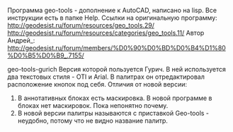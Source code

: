 Программа geo-tools - дополнение к AutoCAD, написано на lisp.
Все инструкции есть в папке Help.
Ссылки на оригинальную программу:
http://geodesist.ru/forum/resources/geo_tools.29/
http://geodesist.ru/forum/resources/categories/geo_tools.11/
Автор Андрей_:
http://geodesist.ru/forum/members/%D0%90%D0%BD%D0%B4%D1%80%D0%B5%D0%B9_.7155/

geo-tools-gurich
Версия которой пользуется Гурич. В ней используется два текстовых стиля - OTI и Arial. В палитрах он отредактировал расположение кнопок под себя.
Отличия от новой версии: 
1. В аннотативных блоках есть маскировка. В новой программе в блоках нет маскировок. Пока непонятно почему.
2. В новой версии палитры называются с приставкой Geo-tools - неудобно, потому что не видно название палитр.
